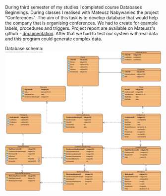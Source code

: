 During third semester of my studies I completed course Databases Beginnings. During classes I realised with Mateusz Nabywaniec the project "Conferences". The aim of this task is to develop database that would help the company that is organising conferences. We had to create for example labels, procedures and triggers. Project report are available on Mateusz's github - [documentation](https://github.com/mnabywan/introduction-to-databases-sql). After that we had to test our system with real data and this program could generate complex data.

Database schema:
![Alt text](resources/schema.png)

